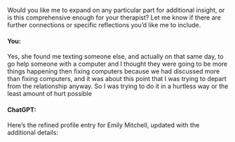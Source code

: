 Would you like me to expand on any particular part for additional insight, or is this comprehensive enough for your therapist? Let me know if there are further connections or specific reflections you’d like me to include.


#### You:
Yes, she found me texting someone else, and actually on that same day, to go help someone with a computer and I thought they were going to be more things happening then fixing computers because we had discussed more than fixing computers, and it was about this point that I was trying to depart from the relationship anyway. So I was trying to do it in a hurtless way or the least amount of hurt possible

#### ChatGPT:
Here’s the refined profile entry for Emily Mitchell, updated with the additional details:
